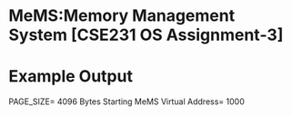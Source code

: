 # MeMS:Memory Management System [CSE231 OS Assignment-3]





# Example Output

PAGE_SIZE= 4096 Bytes
Starting MeMS Virtual Address= 1000


